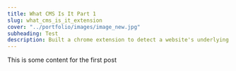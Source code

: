 ```yaml
---
title: What CMS Is It Part 1
slug: what_cms_is_it_extension
cover: "../portfolio/images/image_new.jpg"
subheading: Test
description: Built a chrome extension to detect a website's underlying tech using the WhatCMS.org API
---
```


This is some content for the first post